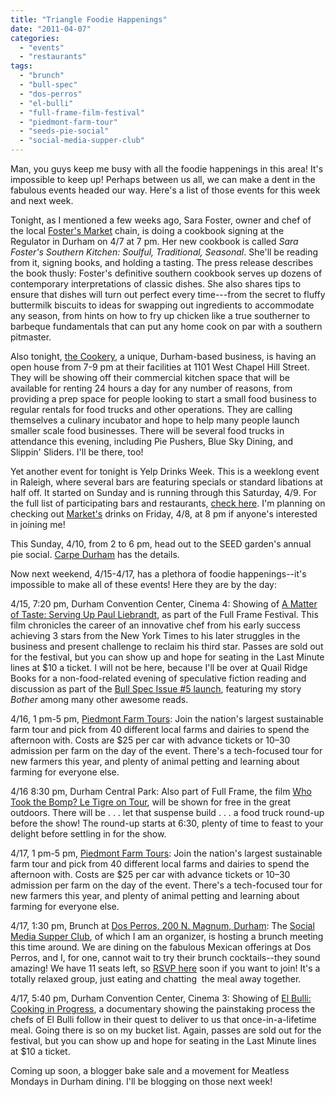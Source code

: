 ```yaml
---
title: "Triangle Foodie Happenings"
date: "2011-04-07"
categories: 
  - "events"
  - "restaurants"
tags: 
  - "brunch"
  - "bull-spec"
  - "dos-perros"
  - "el-bulli"
  - "full-frame-film-festival"
  - "piedmont-farm-tour"
  - "seeds-pie-social"
  - "social-media-supper-club"
---
```


Man, you guys keep me busy with all the foodie happenings in this area! It's impossible to keep up! Perhaps between us all, we can make a dent in the fabulous events headed our way. Here's a list of those events for this week and next week.

Tonight, as I mentioned a few weeks ago, Sara Foster, owner and chef of the local [Foster's Market](http://www.thegourmez.com/?p=2119) chain, is doing a cookbook signing at the Regulator in Durham on 4/7 at 7 pm. Her new cookbook is called _Sara Foster's Southern Kitchen: Soulful, Traditional, Seasonal_. She'll be reading from it, signing books, and holding a tasting. The press release describes the book thusly: Foster's definitive southern cookbook serves up dozens of contemporary interpretations of classic dishes. She also shares tips to ensure that dishes will turn out perfect every time---from the secret to fluffy buttermilk biscuits to ideas for swapping out ingredients to accommodate any season, from hints on how to fry up chicken like a true southerner to barbeque fundamentals that can put any home cook on par with a southern pitmaster.

Also tonight, [the Cookery](http://www.durhamcookery.com/), a unique, Durham-based business, is having an open house from 7-9 pm at their facilities at 1101 West Chapel Hill Street. They will be showing off their commercial kitchen space that will be available for renting 24 hours a day for any number of reasons, from providing a prep space for people looking to start a small food business to regular rentals for food trucks and other operations. They are calling themselves a culinary incubator and hope to help many people launch smaller scale food businesses. There will be several food trucks in attendance this evening, including Pie Pushers, Blue Sky Dining, and Slippin' Sliders. I'll be there, too!

Yet another event for tonight is Yelp Drinks Week. This is a weeklong event in Raleigh, where several bars are featuring specials or standard libations at half off. It started on Sunday and is running through this Saturday, 4/9. For the full list of participating bars and restaurants, [check here](http://www.yelp.com/events/raleigh-yelp-drinks). I'm planning on checking out [Market's](http://www.thegourmez.com/?p=1992) drinks on Friday, 4/8, at 8 pm if anyone's interested in joining me!

This Sunday, 4/10, from 2 to 6 pm, head out to the SEED garden's annual pie social. [Carpe Durham](http://carpedurham.com/2011/03/29/seeds-pie-social/) has the details.

Now next weekend, 4/15-4/17, has a plethora of foodie happenings--it's impossible to make all of these events! Here they are by the day:

4/15, 7:20 pm, Durham Convention Center, Cinema 4: Showing of [A Matter of Taste: Serving Up Paul Liebrandt](http://www.fullframefest.org/more_film_info.php?id=3970), as part of the Full Frame Festival. This film chronicles the career of an innovative chef from his early success achieving 3 stars from the New York Times to his later struggles in the business and present challenge to reclaim his third star. Passes are sold out for the festival, but you can show up and hope for seating in the Last Minute lines at $10 a ticket. I will not be here, because I'll be over at Quail Ridge Books for a non-food-related evening of speculative fiction reading and discussion as part of the [Bull Spec Issue #5 launch](https://www.facebook.com/event.php?eid=148924758504468), featuring my story _Bother_ among many other awesome reads.

4/16, 1 pm-5 pm, [Piedmont Farm Tours](http://www.carolinafarmstewards.org/pft2011.shtml): Join the nation's largest sustainable farm tour and pick from 40 different local farms and dairies to spend the afternoon with. Costs are $25 per car with advance tickets or $10–$30 admission per farm on the day of the event. There's a tech-focused tour for new farmers this year, and plenty of animal petting and learning about farming for everyone else.

4/16 8:30 pm, Durham Central Park: Also part of Full Frame, the film [Who Took the Bomp? Le Tigre on Tour](http://www.fullframefest.org/more_film_info.php?id=4019), will be shown for free in the great outdoors. There will be . . . let that suspense build . . . a food truck round-up before the show! The round-up starts at 6:30, plenty of time to feast to your delight before settling in for the show.

4/17, 1 pm-5 pm, [Piedmont Farm Tours](http://www.carolinafarmstewards.org/pft2011.shtml): Join the nation's largest sustainable farm tour and pick from 40 different local farms and dairies to spend the afternoon with. Costs are $25 per car with advance tickets or $10–$30 admission per farm on the day of the event. There's a tech-focused tour for new farmers this year, and plenty of animal petting and learning about farming for everyone else.

4/17, 1:30 pm, Brunch at [Dos Perros, 200 N. Magnum, Durham](http://dosperrosrestaurant.com/): The [Social Media Supper Club](http://smsc.tumblr.com/), of which I am an organizer, is hosting a brunch meeting this time around. We are dining on the fabulous Mexican offerings at Dos Perros, and I, for one, cannot wait to try their brunch cocktails--they sound amazing! We have 11 seats left, so [RSVP here](http://www.amiando.com/SMBC.html) soon if you want to join! It's a totally relaxed group, just eating and chatting  the meal away together.

4/17, 5:40 pm, Durham Convention Center, Cinema 3: Showing of [El Bulli: Cooking in Progress](http://www.fullframefest.org/more_film_info.php?id=4004), a documentary showing the painstaking process the chefs of El Bulli follow in their quest to deliver to us that once-in-a-lifetime meal. Going there is so on my bucket list. Again, passes are sold out for the festival, but you can show up and hope for seating in the Last Minute lines at $10 a ticket.

Coming up soon, a blogger bake sale and a movement for Meatless Mondays in Durham dining. I'll be blogging on those next week!
